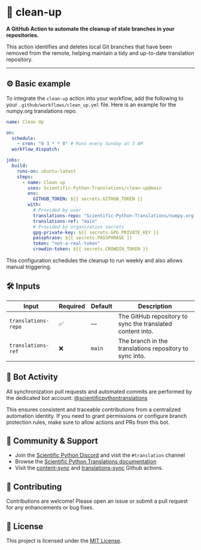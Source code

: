 # 🧹 clean-up

**A GitHub Action to automate the cleanup of stale branches in your repositories.**

This action identifies and deletes local Git branches that have been removed from the remote, helping maintain a tidy and up-to-date translation repository.

---

## ⚙️ Basic example

To integrate the `clean-up` action into your workflow, add the following to your `.github/workflows/clean_up.yml` file.
Here is an example for the numpy.org translations repo.

```yaml
name: Clean Up

on:
  schedule:
    - cron: "0 3 * * 0" # Runs every Sunday at 3 AM
  workflow_dispatch:

jobs:
  build:
    runs-on: ubuntu-latest
    steps:
      - name: Clean up
        uses: Scientific-Python-Translations/clean-up@main
        env:
          GITHUB_TOKEN: ${{ secrets.GITHUB_TOKEN }}
        with:
          # Provided by user
          translations-repo: "Scientific-Python-Translations/numpy.org-translations"
          translations-ref: "main"
          # Provided by organization secrets
          gpg-private-key: ${{ secrets.GPG_PRIVATE_KEY }}
          passphrase: ${{ secrets.PASSPHRASE }}
          token: "not-a-real-token"
          crowdin-token: ${{ secrets.CROWDIN_TOKEN }}
```

This configuration schedules the cleanup to run weekly and also allows manual triggering.

## 🛠️ Inputs

| Input               | Required | Default | Description                                                |
| ------------------- | -------- | ------- | ---------------------------------------------------------- |
| `translations-repo` | ✅       | —       | The GitHub repository to sync the translated content into. |
| `translations-ref`  | ❌       | `main`  | The branch in the translations repository to sync into.    |

## 🤖 Bot Activity

All synchronization pull requests and automated commits are performed by the dedicated bot account:
[@scientificpythontranslations](https://github.com/scientificpythontranslations)

This ensures consistent and traceable contributions from a centralized automation identity.
If you need to grant permissions or configure branch protection rules, make sure to allow actions and PRs from this bot.

## 🙌 Community & Support

- Join the [Scientific Python Discord](https://scientific-python.org/community/) and visit the `#translation` channel
- Browse the [Scientific Python Translations documentation](https://scientific-python-translations.github.io/docs/)
- Visit the [content-sync](https://github.com/Scientific-Python-Translations/content-sync) and [translations-sync](https://github.com/Scientific-Python-Translations/translations-sync) Github actions.

## 🤝 Contributing

Contributions are welcome! Please open an issue or submit a pull request for any enhancements or bug fixes.

## 📄 License

This project is licensed under the [MIT License](LICENSE.txt).
